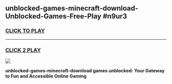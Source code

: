 
## unblocked-games-minecraft-download-Unblocked-Games-Free-Play #n9ur3
<h3>
<a href="https://us.freeplayer.one?title=unblocked-games-minecraft-download&ref=9M">CLICK TO PLAY</a></h3>
<hr>

<h3>
<a href="https://us.freeplayer.one?title=unblocked-games-minecraft-download&ref=9M">CLICK 2 PLAY</a>
  
</h3>

<a href="https://us.freeplayer.one?title=unblocked-games-minecraft-download&ref=9M"><img src="https://clearcache.store/games.png"></a>


**unblocked-games-minecraft-download games unblocked: Your Gateway to Fun and Accessible Online Gaming**
